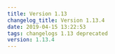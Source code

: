 ```yaml
---
title: Version 1.13
changelog_title: Version 1.13.4
date: 2019-04-15 13:22:53 
tags: changelogs 1.13 deprecated
version: 1.13.4
---
```

<script src="https://gist.github.com/spinnaker-release/22a5edc5b2dcb0621b1cb06cbe84a548.js"/>
